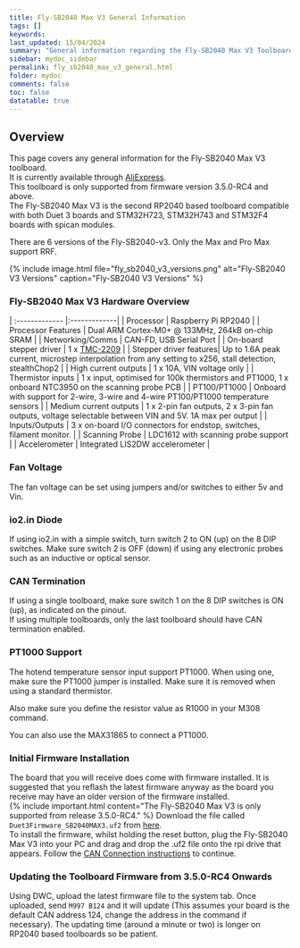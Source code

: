 ```yaml
---
title: Fly-SB2040 Max V3 General Information
tags: []
keywords: 
last_updated: 15/04/2024
summary: "General information regarding the Fly-SB2040 Max V3 Toolboard"
sidebar: mydoc_sidebar
permalink: fly_sb2040_max_v3_general.html
folder: mydoc
comments: false
toc: false
datatable: true
---
```


## Overview

This page covers any general information for the Fly-SB2040 Max V3 toolboard.  
It is currently available through [AliExpress](https://s.click.aliexpress.com/e/_DDaPNzR).  
This toolboard is only supported from firmware version 3.5.0-RC4 and above.  
The Fly-SB2040 Max V3 is the second RP2040 based toolboard compatible with both Duet 3 boards and STM32H723, STM32H743 and STM32F4 boards with spican modules.  

There are 6 versions of the Fly-SB2040-v3. Only the Max and Pro Max support RRF.  

{% include image.html file="fly_sb2040_v3_versions.png" alt="Fly-SB2040 V3 Versions" caption="Fly-SB2040 V3 Versions" %}

### Fly-SB2040 Max V3 Hardware Overview

<div class="datatable-begin"></div>

| :------------- |:-------------|
| Processor | Raspberry Pi RP2040 |
| Processor Features | Dual ARM Cortex-M0+ @ 133MHz, 264kB on-chip SRAM |
| Networking/Comms | CAN-FD, USB Serial Port |
| On-board stepper driver | 1 x [TMC-2209](https://www.trinamic.com/products/integrated-circuits/details/tmc2209-la/) |
| Stepper driver features| Up to 1.6A peak current, microstep interpolation from any setting to x256, stall detection, stealthChop2 |
| High current outputs | 1 x 10A, VIN voltage only |
| Thermistor inputs | 1 x input, optimised for 100k thermistors and PT1000, 1 x onboard NTC3950 on the scanning probe PCB |
| PT100/PT1000 | Onboard with support for 2-wire, 3-wire and 4-wire PT100/PT1000 temperature sensors |
| Medium current outputs | 1 x 2-pin fan outputs, 2 x 3-pin fan outputs, voltage selectable between VIN and 5V. 1A max per output |
| Inputs/Outputs | 3 x on-board I/O connectors for endstop, switches, filament monitor. |
| Scanning Probe | LDC1612 with scanning probe support |
| Accelerometer | Integrated LIS2DW accelerometer |

<div class="datatable-end"></div>

### Fan Voltage

The fan voltage can be set using jumpers and/or switches to either 5v and Vin.  

### io2.in Diode

If using io2.in with a simple switch, turn switch 2 to ON (up) on the 8 DIP switches. Make sure switch 2 is OFF (down) if using any electronic probes such as an inductive or optical sensor.  

### CAN Termination

If using a single toolboard, make sure switch 1 on the 8 DIP switches is ON (up), as indicated on the pinout.  
If using multiple toolboards, only the last toolboard should have CAN termination enabled.

### PT1000 Support

The hotend temperature sensor input support PT1000. When using one, make sure the PT1000 jumper is installed. Make sure it is removed when using a standard thermistor.  

Also make sure you define the resistor value as R1000 in your M308 command.

You can also use the MAX31865 to connect a PT1000.  

### Initial Firmware Installation

The board that you will receive does come with firmware installed. It is suggested that you reflash the latest firmware anyway as the board you receive may have an older version of the firmware installed.  
{% include important.html content="The Fly-SB2040 Max V3 is only supported from release 3.5.0-RC4." %}
Download the file called `Duet3Firmware_SB2040MAX3.uf2` from [here]({{site.latestStableFirmware}}/expansion).  
To install the firmware, whilst holding the reset button, plug the Fly-SB2040 Max V3 into your PC and drag and drop the .uf2 file onto the rpi drive that appears.
Follow the [CAN Connection instructions](fly_sb2040_max_v3_can_connection.html) to continue.  

### Updating the Toolboard Firmware from 3.5.0-RC4 Onwards

Using DWC, upload the latest firmware file to the system tab. Once uploaded, send `M997 B124` and it will update (This assumes your board is the default CAN address 124, change the address in the command if necessary). The updating time (around a minute or two) is longer on RP2040 based toolboards so be patient.  
